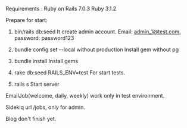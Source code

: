 Requirements :
Ruby on Rails 7.0.3
Ruby 3.1.2

Prepare for start:

1) bin/rails db:seed
It create admin account. Email: admin_1@test.com, password: password123

2) bundle config set --local without production 
Install gem without pg

3) bundle install
Install gems

4) rake db:seed RAILS_ENV=test For start tests.

5) rails s
Start server


EmailJob(welcome, daily, weekly) work only in test environment.

Sidekiq url /jobs, only for admin. 

Blog don't finish yet.
